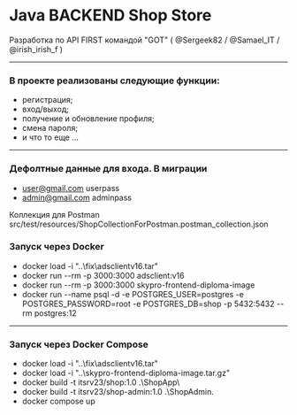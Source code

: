 # Java BACKEND Shop Store

Разработка по API FIRST командой "GOT" ( @Sergeek82 / @Samael_IT / @irish_irish_f )
___
### В проекте реализованы следующие функции:
- регистрация;
- вход/выход;
- получение и обновление профиля;
- смена пароля;
- и что то еще ...

--- 

### Дефолтные данные для входа. В миграции
- user@gmail.com userpass
- admin@gmail.com adminpass

Коллекция для Postman src/test/resources/ShopCollectionForPostman.postman_collection.json

### Запуск через Docker 
- docker load -i "..\fix\adsclientv16.tar"
- docker run --rm -p 3000:3000 adsclient:v16
- docker run --rm -p 3000:3000 skypro-frontend-diploma-image
- docker run --name psql -d -e POSTGRES_USER=postgres -e POSTGRES_PASSWORD=root -e POSTGRES_DB=shop -p 5432:5432 --rm postgres:12
------------------------------------------------------------
### Запуск через Docker Compose
- docker load -i "..\fix\adsclientv16.tar"
- docker load -i "..\skypro-frontend-diploma-image.tar.gz"
- docker build -t itsrv23/shop:1.0 .\ShopApp\
- docker build -t itsrv23/shop-admin:1.0 .\ShopAdmin\.
- docker compose up